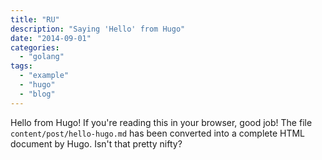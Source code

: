 ```yaml
---
title: "RU"
description: "Saying 'Hello' from Hugo"
date: "2014-09-01"
categories:
  - "golang"
tags:
  - "example"
  - "hugo"
  - "blog"
---
```


Hello from Hugo! If you're reading this in your browser, good job! The file `content/post/hello-hugo.md` has been
converted into a complete HTML document by Hugo. Isn't that pretty nifty?

